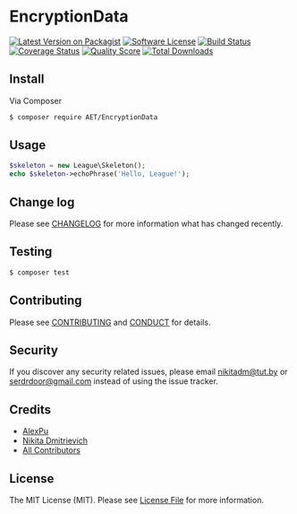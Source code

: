 # EncryptionData

[![Latest Version on Packagist][ico-version]][link-packagist]
[![Software License][ico-license]](LICENSE.md)
[![Build Status][ico-travis]][link-travis]
[![Coverage Status][ico-scrutinizer]][link-scrutinizer]
[![Quality Score][ico-code-quality]][link-code-quality]
[![Total Downloads][ico-downloads]][link-downloads]


## Install

Via Composer

``` bash
$ composer require AET/EncryptionData
```

## Usage

``` php
$skeleton = new League\Skeleton();
echo $skeleton->echoPhrase('Hello, League!');
```

## Change log

Please see [CHANGELOG](CHANGELOG.md) for more information what has changed recently.

## Testing

``` bash
$ composer test
```

## Contributing

Please see [CONTRIBUTING](CONTRIBUTING.md) and [CONDUCT](CONDUCT.md) for details.

## Security

If you discover any security related issues, please email nikitadm@tut.by or serdrdoor@gmail.com instead of using the issue tracker.

## Credits

- [AlexPu][link-author]
- [Nikita Dmitrievich][link-author]
- [All Contributors][link-contributors]

## License

The MIT License (MIT). Please see [License File](LICENSE.md) for more information.

[ico-version]: https://img.shields.io/packagist/v/AET/EncryptionData.svg?style=flat-square
[ico-license]: https://img.shields.io/badge/license-MIT-brightgreen.svg?style=flat-square
[ico-travis]: https://img.shields.io/travis/AET/EncryptionData/master.svg?style=flat-square
[ico-scrutinizer]: https://img.shields.io/scrutinizer/coverage/g/AET/EncryptionData.svg?style=flat-square
[ico-code-quality]: https://img.shields.io/scrutinizer/g/AET/EncryptionData.svg?style=flat-square
[ico-downloads]: https://img.shields.io/packagist/dt/AET/EncryptionData.svg?style=flat-square

[link-packagist]: https://packagist.org/packages/AET/EncryptionData
[link-travis]: https://travis-ci.org/AET/EncryptionData
[link-scrutinizer]: https://scrutinizer-ci.com/g/AET/EncryptionData/code-structure
[link-code-quality]: https://scrutinizer-ci.com/g/AET/EncryptionData
[link-downloads]: https://packagist.org/packages/AET/EncryptionData
[link-author]: https://github.com/bulba_man
[link-contributors]: ../../contributors
